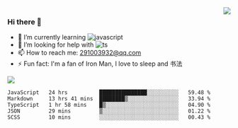 <img align='right' src='https://github-readme-stats.vercel.app/api?username=niaogege&show_icons=true&theme=radical'/>

### Hi there 👋

- 🌱 I’m currently learning ![javascript](https://img.shields.io/badge/javacript-learn-orange)
- 🤔 I’m looking for help with ![ts](https://img.shields.io/badge/ts-learn-yellow)
- 📫 How to reach me: 291003932@qq.com
- ⚡ Fun fact:  I'm a fan of Iron Man, I love to sleep and 书法

![](https://github-readme-stats.vercel.app/api/top-langs/?username=niaogege&layout=compact)

<!--START_SECTION:waka-->
```text
JavaScript   24 hrs          ███████████████░░░░░░░░░░   59.48 % 
Markdown     13 hrs 41 mins  ████████▒░░░░░░░░░░░░░░░░   33.94 % 
TypeScript   1 hr 58 mins    █▒░░░░░░░░░░░░░░░░░░░░░░░   04.90 % 
JSON         29 mins         ▒░░░░░░░░░░░░░░░░░░░░░░░░   01.22 % 
SCSS         10 mins         ░░░░░░░░░░░░░░░░░░░░░░░░░   00.43 % 
```
<!--END_SECTION:waka-->
